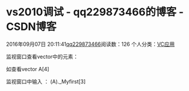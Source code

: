 # vs2010调试 - qq229873466的博客 - CSDN博客

2016年09月07日 20:11:41[qq229873466](https://me.csdn.net/qq229873466)阅读数：126
个人分类：[VC应用](https://blog.csdn.net/qq229873466/article/category/5990495)



监视窗口查看vector中的元素：

如查看vector<int> A[4]

监视窗口中输入 ： (A)._Myfirst[3]


